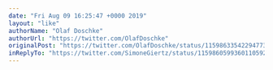 ```yaml
---
date: "Fri Aug 09 16:25:47 +0000 2019"
layout: "like"
authorName: "Olaf Doschke"
authorUrl: "https://twitter.com/OlafDoschke"
originalPost: "https://twitter.com/OlafDoschke/status/1159863354229477378"
inReplyTo: "https://twitter.com/SimoneGiertz/status/1159860599360110592"
---
```


